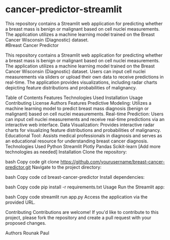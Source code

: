 # cancer-predictor-streamlit
 This repository contains a Streamlit web application for predicting whether a breast mass is benign or malignant based on cell nuclei measurements. The application utilizes a machine learning model trained on the Breast Cancer Wisconsin (Diagnostic) dataset.  
#Breast Cancer Predictor

This repository contains a Streamlit web application for predicting whether a breast mass is benign or malignant based on cell nuclei measurements. The application utilizes a machine learning model trained on the Breast Cancer Wisconsin (Diagnostic) dataset. Users can input cell nuclei measurements via sliders or upload their own data to receive predictions in real-time. The application provides visualizations, including radar charts depicting feature distributions and probabilities of malignancy.

Table of Contents
Features
Technologies Used
Installation
Usage
Contributing
License
Authors
Features
Predictive Modeling: Utilizes a machine learning model to predict breast mass diagnosis (benign or malignant) based on cell nuclei measurements.
Real-time Prediction: Users can input cell nuclei measurements and receive real-time predictions via an interactive web interface.
Data Visualization: Provides interactive radar charts for visualizing feature distributions and probabilities of malignancy.
Educational Tool: Assists medical professionals in diagnosis and serves as an educational resource for understanding breast cancer diagnosis.
Technologies Used
Python
Streamlit
Plotly
Pandas
Scikit-learn
[Add more technologies as needed]
Installation
Clone the repository:

bash
Copy code
git clone https://github.com/yourusername/breast-cancer-predictor.git
Navigate to the project directory:

bash
Copy code
cd breast-cancer-predictor
Install dependencies:

bash
Copy code
pip install -r requirements.txt
Usage
Run the Streamlit app:

bash
Copy code
streamlit run app.py
Access the application via the provided URL.

Contributing
Contributions are welcome! If you'd like to contribute to this project, please fork the repository and create a pull request with your proposed changes.

Authors
Rounak Paul 
